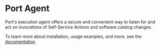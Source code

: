 # Port Agent

Port's execution agent offers a secure and convenient way to listen for and act on invocations of Self-Service Actions and software catalog changes.

To learn more about installation, usage examples, and more, see the [documentation](https://docs.getport.io/create-self-service-experiences/setup-backend/port-execution-agent/).